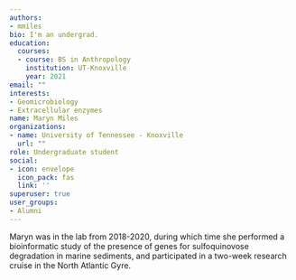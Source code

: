 ```yaml
---
authors:
- mmiles
bio: I'm an undergrad.
education:
  courses:
  - course: BS in Anthropology
    institution: UT-Knoxville
    year: 2021
email: ""
interests:
- Geomicrobiology
- Extracellular enzymes
name: Maryn Miles
organizations:
- name: University of Tennessee - Knoxville
  url: ""
role: Undergraduate student
social:
- icon: envelope
  icon_pack: fas
  link: ''
superuser: true
user_groups:
- Alumni
---
```


Maryn was in the lab from 2018-2020, during which time she performed a bioinformatic study of the presence of genes for sulfoquinovose degradation in marine sediments, and participated in a two-week research cruise in the North Atlantic Gyre.